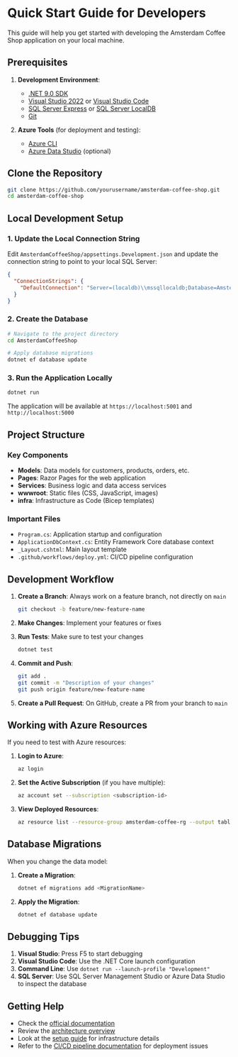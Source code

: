 # Quick Start Guide for Developers

This guide will help you get started with developing the Amsterdam Coffee Shop application on your local machine.

## Prerequisites

1. **Development Environment**:
   - [.NET 9.0 SDK](https://dotnet.microsoft.com/download/dotnet/9.0)
   - [Visual Studio 2022](https://visualstudio.microsoft.com/vs/) or [Visual Studio Code](https://code.visualstudio.com/)
   - [SQL Server Express](https://www.microsoft.com/en-us/sql-server/sql-server-downloads) or [SQL Server LocalDB](https://docs.microsoft.com/en-us/sql/database-engine/configure-windows/sql-server-express-localdb)
   - [Git](https://git-scm.com/downloads)

2. **Azure Tools** (for deployment and testing):
   - [Azure CLI](https://docs.microsoft.com/en-us/cli/azure/install-azure-cli)
   - [Azure Data Studio](https://docs.microsoft.com/en-us/sql/azure-data-studio/download-azure-data-studio) (optional)

## Clone the Repository

```bash
git clone https://github.com/yourusername/amsterdam-coffee-shop.git
cd amsterdam-coffee-shop
```

## Local Development Setup

### 1. Update the Local Connection String

Edit `AmsterdamCoffeeShop/appsettings.Development.json` and update the connection string to point to your local SQL Server:

```json
{
  "ConnectionStrings": {
    "DefaultConnection": "Server=(localdb)\\mssqllocaldb;Database=AmsterdamCoffeeShop;Trusted_Connection=True;MultipleActiveResultSets=true"
  }
}
```

### 2. Create the Database

```bash
# Navigate to the project directory
cd AmsterdamCoffeeShop

# Apply database migrations
dotnet ef database update
```

### 3. Run the Application Locally

```bash
dotnet run
```

The application will be available at `https://localhost:5001` and `http://localhost:5000`

## Project Structure

### Key Components

- **Models**: Data models for customers, products, orders, etc.
- **Pages**: Razor Pages for the web application
- **Services**: Business logic and data access services
- **wwwroot**: Static files (CSS, JavaScript, images)
- **infra**: Infrastructure as Code (Bicep templates)

### Important Files

- `Program.cs`: Application startup and configuration
- `ApplicationDbContext.cs`: Entity Framework Core database context
- `_Layout.cshtml`: Main layout template
- `.github/workflows/deploy.yml`: CI/CD pipeline configuration

## Development Workflow

1. **Create a Branch**: Always work on a feature branch, not directly on `main`
   ```bash
   git checkout -b feature/new-feature-name
   ```

2. **Make Changes**: Implement your features or fixes

3. **Run Tests**: Make sure to test your changes
   ```bash
   dotnet test
   ```

4. **Commit and Push**:
   ```bash
   git add .
   git commit -m "Description of your changes"
   git push origin feature/new-feature-name
   ```

5. **Create a Pull Request**: On GitHub, create a PR from your branch to `main`

## Working with Azure Resources

If you need to test with Azure resources:

1. **Login to Azure**:
   ```bash
   az login
   ```

2. **Set the Active Subscription** (if you have multiple):
   ```bash
   az account set --subscription <subscription-id>
   ```

3. **View Deployed Resources**:
   ```bash
   az resource list --resource-group amsterdam-coffee-rg --output table
   ```

## Database Migrations

When you change the data model:

1. **Create a Migration**:
   ```bash
   dotnet ef migrations add <MigrationName>
   ```

2. **Apply the Migration**:
   ```bash
   dotnet ef database update
   ```

## Debugging Tips

1. **Visual Studio**: Press F5 to start debugging
2. **Visual Studio Code**: Use the .NET Core launch configuration
3. **Command Line**: Use `dotnet run --launch-profile "Development"`
4. **SQL Server**: Use SQL Server Management Studio or Azure Data Studio to inspect the database

## Getting Help

- Check the [official documentation](../README.md)
- Review the [architecture overview](../README.md#architecture-overview)
- Look at the [setup guide](setup-guide.md) for infrastructure details
- Refer to the [CI/CD pipeline documentation](cicd-pipeline.md) for deployment issues
